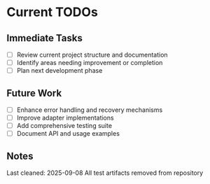 # Current TODOs

## Immediate Tasks
- [ ] Review current project structure and documentation
- [ ] Identify areas needing improvement or completion  
- [ ] Plan next development phase

## Future Work
- [ ] Enhance error handling and recovery mechanisms
- [ ] Improve adapter implementations
- [ ] Add comprehensive testing suite
- [ ] Document API and usage examples

## Notes
Last cleaned: 2025-09-08
All test artifacts removed from repository
